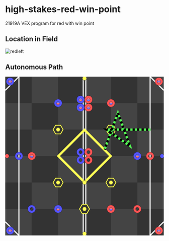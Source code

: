 # high-stakes-red-win-point
21919A VEX program for red with win point

## Location in Field
![redleft](https://github.com/user-attachments/assets/1e2bc0d1-745b-4b46-8075-5dc53785fb00)

## Autonomous Path
![autonomous](svgs/autonomous.svg?)
